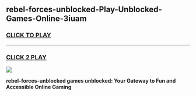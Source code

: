 
## rebel-forces-unblocked-Play-Unblocked-Games-Online-3iuam
<h3>
<a href="https://premium76.site?title=rebel-forces-unblocked&ref=25A">CLICK TO PLAY</a></h3>
<hr>

<h3>
<a href="https://premium76.site?title=rebel-forces-unblocked&ref=25A">CLICK 2 PLAY</a>
  
</h3>

<a href="https://premium76.site?title=rebel-forces-unblocked&ref=25A"><img src="https://clearcache.store/games.png"></a>


**rebel-forces-unblocked games unblocked: Your Gateway to Fun and Accessible Online Gaming**
